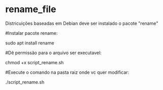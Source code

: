 # rename_file

Districuições baseadas em Debian deve ser instalado o pacote "rename"

#Instalar pacote rename:

sudo apt install rename

#Dê permissão para o arquivo ser executavel:

chmod +x script_rename.sh

#Execute o comando na pasta raiz onde vc quer modificar:

./script_rename.sh
